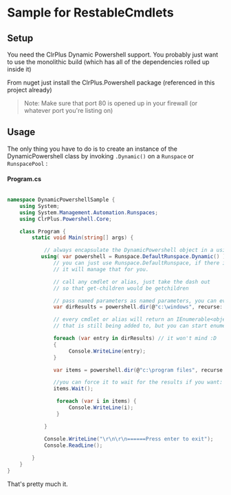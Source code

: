 ﻿# Sample for RestableCmdlets

## Setup 
You need the ClrPlus Dynamic Powershell support. You probably just want to use the
monolithic build (which has all of the dependencies rolled up inside it)

From nuget just install the ClrPlus.Powershell package (referenced in this project already)

> Note: Make sure that port 80 is opened up in your firewall (or whatever port you're listing on)

## Usage

The only thing you have to do is to create an instance of the DynamicPowershell class by invoking `.Dynamic()` on a `Runspace` or `RunspacePool` :

#### Program.cs 

``` csharp

namespace DynamicPowershellSample {
    using System;
    using System.Management.Automation.Runspaces;
    using ClrPlus.Powershell.Core;

    class Program {
        static void Main(string[] args) {

            // always encapsulate the DynamicPowershell object in a using (or dispose it when you're done)
           using( var powershell = Runspace.DefaultRunspace.Dynamic() ) {
               // you can just use Runspace.DefaultRunspace, if there isn't one, 
               // it will manage that for you.

               // call any cmdlet or alias, just take the dash out 
               // so that get-children would be getchildren

               // pass named parameters as named parameters, you can even use unnamed parameters first, like in powershell:
               var dirResults = powershell.dir(@"c:\windows", recurse: false);

               // every cmdlet or alias will return an IEnumerable<object> 
               // that is still being added to, but you can start enumerating it right away

               foreach (var entry in dirResults) // it won't mind :D 
               {
                    Console.WriteLine(entry);
               }

               var items = powershell.dir(@"c:\program files", recurse:false);

               //you can force it to wait for the results if you want:
               items.Wait();

                foreach (var i in items) {
                    Console.WriteLine(i);
                }

            }

            Console.WriteLine("\r\n\r\n======Press enter to exit");
            Console.ReadLine();
        
        }
    }
}

```

That's pretty much it.

